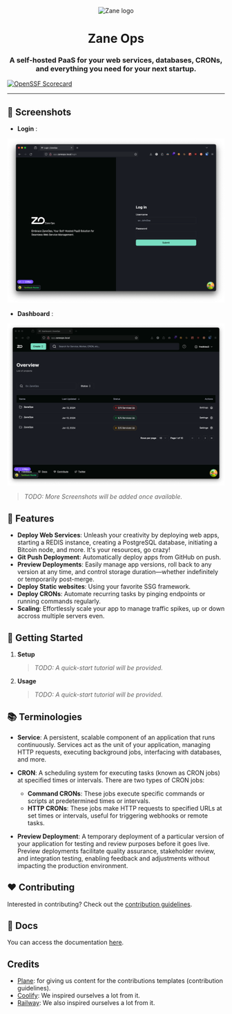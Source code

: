 <p align="center">
  <picture>
    <source media="(prefers-color-scheme: dark)" srcset="images/ZaneOps-SYMBOL-WHITE.svg">
    <source media="(prefers-color-scheme: light)" srcset="./images/ZaneOps-SYMBOL-BLACK.svg">
    <img src="./images/ZaneOps-SYMBOL-WHITE.svg" alt="Zane logo"  height="100" />
  </picture>
</p>

# <div align="center">Zane Ops</div>

### <div align="center">A self-hosted PaaS for your web services, databases, CRONs, and everything you need for your next startup.</div>

[![OpenSSF Scorecard](https://api.securityscorecards.dev/projects/github.com/zane-ops/zane-ops/badge)](https://securityscorecards.dev/viewer/?uri=github.com/zane-ops/zane-ops)

---

## 📸 Screenshots

- **Login** :

<p align="center">
  <picture>
    <source media="(prefers-color-scheme: light)" srcset="./images/screen-login-light.png">
    <source media="(prefers-color-scheme: dark)" srcset="./images/screen-login-dark.png">
    <img src="./images/screen-login-dark.png" alt="Zane logo" />
  </picture>
</p>

- **Dashboard** :

<p align="center">
  <picture>
    <source media="(prefers-color-scheme: light)" srcset="./images/screen-dashboard-light.png">
    <source media="(prefers-color-scheme: dark)" srcset="./images/screen-dashboard-dark.png">
    <img src="./images/screen-dashboard-dark.png" alt="Zane logo" />
  </picture>
</p>


> *TODO: More Screenshots will be added once available.*

## 🚀 Features

- **Deploy Web Services**: Unleash your creativity by deploying web apps, starting a REDIS instance, creating a
  PostgreSQL database, initiating a Bitcoin node, and more. It's your resources, go crazy!
- **Git Push Deployment**: Automatically deploy apps from GitHub on push.
- **Preview Deployments**: Easily manage app versions, roll back to any version at any time, and control storage
  duration—whether indefinitely or temporarily post-merge.
- **Deploy Static websites**: Using your favorite SSG framework.
- **Deploy CRONs**: Automate recurring tasks by pinging endpoints or running commands regularly.
- **Scaling**: Effortlessly scale your app to manage traffic spikes, up or down accross multiple servers even.

## 🍙 Getting Started

1. **Setup**
   > *TODO: A quick-start tutorial will be provided.*

2. **Usage**
   > *TODO: A quick-start tutorial will be provided.*

## 📚 Terminologies

- **Service**: A persistent, scalable component of an application that runs continuously. Services act as the unit of your application, managing HTTP requests, executing background jobs, interfacing with databases, and more.

- **CRON**: A scheduling system for executing tasks (known as CRON jobs) at specified times or intervals. There are two
  types of CRON jobs:
    - **Command CRONs**: These jobs execute specific commands or scripts at predetermined times or intervals.
    - **HTTP CRONs**: These jobs make HTTP requests to specified URLs at set times or intervals, useful for triggering
      webhooks or remote tasks.

- **Preview Deployment**: A temporary deployment of a particular version of your application for testing and review purposes before it goes live. Preview deployments facilitate quality assurance, stakeholder review, and integration testing, enabling feedback and adjustments without impacting the production environment.

## ❤️ Contributing

Interested in contributing? Check out the [contribution guidelines](./CONTRIBUTING.md).

## 📝 Docs

You can access the documentation [here](./docs/).

## Credits

- [Plane](https://github.com/makeplane/plane): for giving us content for the contributions templates (contribution
  guidelines).
- [Coolify](https://github.com/coollabsio/coolify): We inspired ourselves a lot from it.
- [Railway](https://railway.app/): We also inspired ourselves a lot from it.